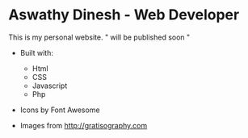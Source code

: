 #  Aswathy Dinesh - Web Developer

This is my personal website. " will be published soon "

- Built with:
    * Html
    * CSS
    * Javascript
    * Php

- Icons by Font Awesome

- Images from http://gratisography.com
